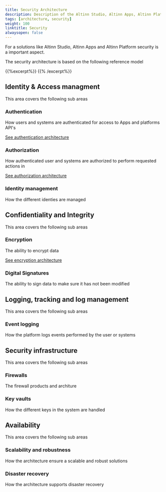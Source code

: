 ```yaml
---
title: Security Architecture
description: Description of the Altinn Studio, Altinn Apps, Altinn Platform security architecture.
tags: [architecture, security]
weight: 100
linktitle: Security
alwaysopen: false
---
```


For a solutions like Altinn Studio, Altinn Apps and Altinn Platform security is a important aspect.

The security architecture is based on the following reference model

{{%excerpt%}}
<object data="/architecture/security/securityarchitecture.svg" type="image/svg+xml" style="width: 100%; max-width: 1000px"></object>
{{% /excerpt%}}

## Identity & Access managment
This area covers the following sub areas

### Authentication
How users and systems are authenticated for access to Apps and platforms API's 

[See authentication architecture](authentication)

### Authorization
How authenticated user and systems are authorized to perform requested actions in 

[See authorization architecture](authorization)

### Identity management
How the different identies are managed 

## Confidentiality and Integrity
This area covers the following sub areas

### Encryption
The ability to encrypt data 

[See encryption architecture](encryption)

### Digital Signatures
The ability to sign data to make sure it has not been modified

## Logging, tracking and log management
This area covers the following sub areas

### Event logging
How the platform logs events performed by the user or systems 

## Security infrastructure
This area covers the following sub areas

### Firewalls
The firewall products and architure

### Key vaults
How the different keys in the system are handled

## Availability
This area covers the following sub areas

### Scalability and robustness
How the architecture ensure a scalable and robust solutions

### Disaster recovery
How the architecture supports disaster recovery




